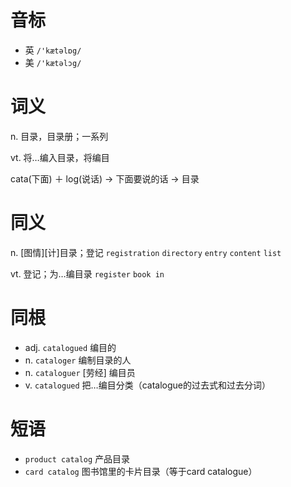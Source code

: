 # 音标

- 英 `/'kætəlɒg/`
- 美 `/'kætəlɔg/`

# 词义

n. 目录，目录册；一系列


vt. 将…编入目录，将编目




cata(下面) ＋ log(说话) → 下面要说的话 → 目录

# 同义

n. [图情][计]目录；登记
`registration` `directory` `entry` `content` `list`

vt. 登记；为…编目录
`register` `book in`

# 同根

- adj. `catalogued` 编目的
- n. `cataloger` 编制目录的人
- n. `cataloguer` [劳经] 编目员
- v. `catalogued` 把…编目分类（catalogue的过去式和过去分词）

# 短语

- `product catalog` 产品目录
- `card catalog` 图书馆里的卡片目录（等于card catalogue）

